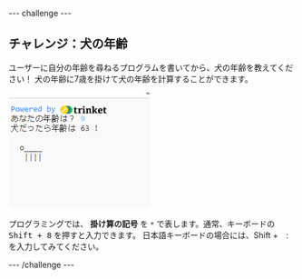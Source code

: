 --- challenge ---

## チャレンジ：犬の年齢

ユーザーに自分の年齢を尋ねるプログラムを書いてから、犬の年齢を教えてください！ 犬の年齢に7歳を掛けて犬の年齢を計算することができます。

![スクリーンショット](images/me-dog-years.png)

プログラミングでは、 **掛け算の記号** を `*` で表します。通常、キーボードの <kbd>Shift + 8</kbd> を押すと入力できます。 日本語キーボードの場合には、Shift +　:　を入力してみてください。

--- /challenge ---